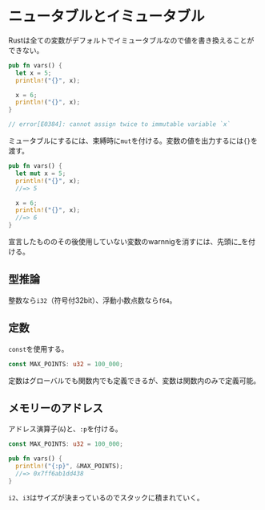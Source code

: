 # ニュータブルとイミュータブル

Rustは全ての変数がデフォルトでイミュータブルなので値を書き換えることができない。

```rust
pub fn vars() {
  let x = 5;
  println!("{}", x);

  x = 6;
  println!("{}", x);
}

// error[E0384]: cannot assign twice to immutable variable `x`
```

ミュータブルにするには、束縛時に`mut`を付ける。変数の値を出力するには`{}`を渡す。

```rust
pub fn vars() {
  let mut x = 5;
  println!("{}", x);
  //=> 5

  x = 6;
  println!("{}", x);
  //=> 6
}
```

宣言したもののその後使用していない変数のwarnnigを消すには、先頭に_を付ける。


## 型推論

整数なら`i32`（符号付32bit）、浮動小数点数なら`f64`。

## 定数

`const`を使用する。

```rust
const MAX_POINTS: u32 = 100_000;
```

定数はグローバルでも関数内でも定義できるが、変数は関数内のみで定義可能。

## メモリーのアドレス

アドレス演算子(`&`)と、`:p`を付ける。


```rust
const MAX_POINTS: u32 = 100_000;

pub fn vars() {
  println!("{:p}", &MAX_POINTS);
  //=> 0x7ff6ab1dd438
}
```

`i2`、`i3`はサイズが決まっているのでスタックに積まれていく。


